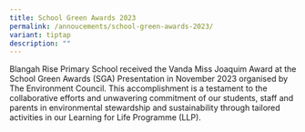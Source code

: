 ```yaml
---
title: School Green Awards 2023
permalink: /annoucements/school-green-awards-2023/
variant: tiptap
description: ""
---
```

<p>Blangah Rise Primary School received the Vanda Miss Joaquim Award at the School Green Awards (SGA) Presentation in November 2023 organised by The Environment Council. This accomplishment is a testament to the collaborative efforts and unwavering commitment of our students, staff and parents in environmental stewardship and sustainability through tailored activities in our Learning for Life Programme (LLP).</p>